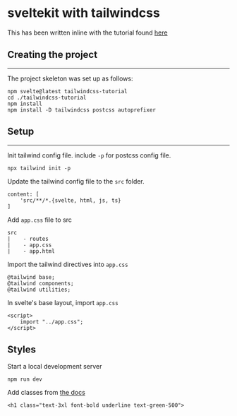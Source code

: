 # sveltekit with tailwindcss

This has been written inline with the tutorial found [here](https://www.youtube.com/watch?v=A93LogPsEv8&ab_channel=simonswiss)

## Creating the project
---

The project skeleton was set up as follows:
```
npm svelte@latest tailwindcss-tutorial
cd ./tailwindcss-tutorial
npm install
npm install -D tailwindcss postcss autoprefixer
```

## Setup
---
Init tailwind config file. include `-p` for postcss config file.
```
npx tailwind init -p
```
Update the tailwind config file to the `src` folder.
```
content: [
    'src/**/*.{svelte, html, js, ts}
]
```

Add `app.css` file to src
```
src
|    - routes
|    - app.css
|    - app.html
```

Import the tailwind directives into `app.css`
```
@tailwind base;
@tailwind components;
@tailwind utilities;
```

In svelte's base layout, import `app.css`
```
<script>
    import "../app.css";
</script>
```

## Styles

Start a local development server
```
npm run dev
```

Add classes from [the docs](https://tailwindcss.com/docs)
```
<h1 class="text-3xl font-bold underline text-green-500">
```
